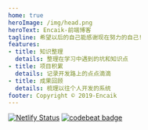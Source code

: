 ```yaml
---
home: true
heroImage: /img/head.png
heroText: Encaik-前端博客
tagline: 希望以后的自己能感谢现在努力的自己!
features:
- title: 知识整理
  details: 整理在学习中遇到的坑和知识点
- title: 项目积累
  details: 记录开发路上的点点滴滴
- title: 成果回顾
  details: 梳理以往个人开发的系统
footer: Copyright © 2019-Encaik
---
```


[![Netlify Status](https://api.netlify.com/api/v1/badges/966e16d1-397e-45a1-9cdf-469059defbf6/deploy-status)](https://app.netlify.com/sites/encaik/deploys)    [![codebeat badge](https://codebeat.co/badges/be6b8cf6-832a-4a3d-8582-158aa6d09d1a)](https://codebeat.co/projects/github-com-encaik-blog-master)
